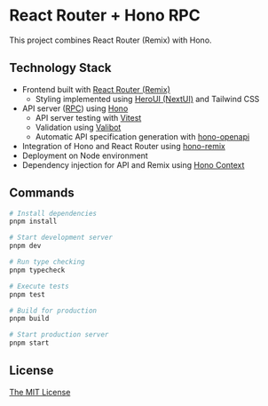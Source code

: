 # React Router + Hono RPC

This project combines React Router (Remix) with Hono.

## Technology Stack

- Frontend built with [React Router (Remix)](https://reactrouter.com/)
  - Styling implemented using [HeroUI (NextUI)](https://www.heroui.com/) and Tailwind CSS
- API server ([RPC](https://hono.dev/docs/guides/rpc)) using [Hono](https://hono.dev)
  - API server testing with [Vitest](https://vitest.dev/)
  - Validation using [Valibot](https://valibot.dev/)
  - Automatic API specification generation with [hono-openapi](https://hono.dev/examples/hono-openapi)
- Integration of Hono and React Router using [hono-remix](https://github.com/sergiodxa/remix-hono)
- Deployment on Node environment
- Dependency injection for API and Remix using [Hono Context](https://hono.dev/docs/api/context#var)

## Commands

```bash
# Install dependencies
pnpm install

# Start development server
pnpm dev

# Run type checking
pnpm typecheck

# Execute tests
pnpm test

# Build for production
pnpm build

# Start production server
pnpm start
```

## License

[The MIT License](./LICENSE)